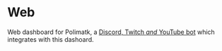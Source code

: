 # Web
Web dashboard for Polimatk, a [Discord, Twitch *and* YouTube bot](https://github.com/Polimatk/Bot) which integrates with this dashoard.
